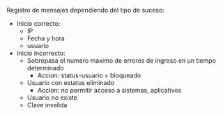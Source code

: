 Registro de mensajes dependiendo del tipo de suceso:
- Inicio correcto:
  - IP
  - Fecha y hora
  - usuario
- Inicio incorrecto:
  - Sobrepasa el numero maximo de errores de ingreso en un tiempo determinado
    - Accion: status-usuario = bloqueado
  - Usuario con estatus eliminado
    - Accion: no permitir acceso a sistemas, aplicativos
  - Usuario no existe
  - Clave invalida
